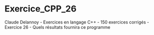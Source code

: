 # Exercice_CPP_26
Claude Delannoy - Exercices en langage C++ - 150 exercices corrigés - Exercice 26 - Quels résultats fournira ce programme

